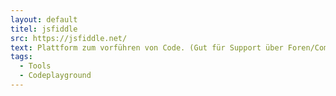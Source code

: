 ```yaml
---
layout: default
titel: jsfiddle
src: https://jsfiddle.net/
text: Plattform zum vorführen von Code. (Gut für Support über Foren/Communities)
tags:
  - Tools
  - Codeplayground
---
```

